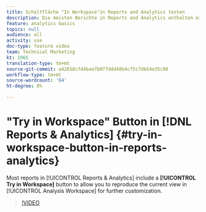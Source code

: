 ```yaml
---
title: Schaltfläche "In Workspace"in Reports and Analytics testen
description: Die meisten Berichte in Reports and Analytics enthalten eine Schaltfläche "In Arbeitsbereich ausprobieren", mit der Sie die aktuelle Ansicht in Analysis Workspace zur weiteren Anpassung reproduzieren können.
feature: analytics basics
topics: null
audience: all
activity: use
doc-type: feature video
team: Technical Marketing
kt: 1965
translation-type: tm+mt
source-git-commit: a42658cfd4bae7b077ddd48b4cf5c7db54e35c98
workflow-type: tm+mt
source-wordcount: '64'
ht-degree: 0%

---
```



# &quot;Try in Workspace&quot; Button in [!DNL Reports & Analytics] {#try-in-workspace-button-in-reports-analytics}

Most reports in [!UICONTROL Reports &amp; Analytics] include a **[!UICONTROL Try in Workspace]** button to allow you to reproduce the current view in [!UICONTROL Analysis Workspace] for further customization.

>[!VIDEO](https://video.tv.adobe.com/v/23959/?quality=12)
